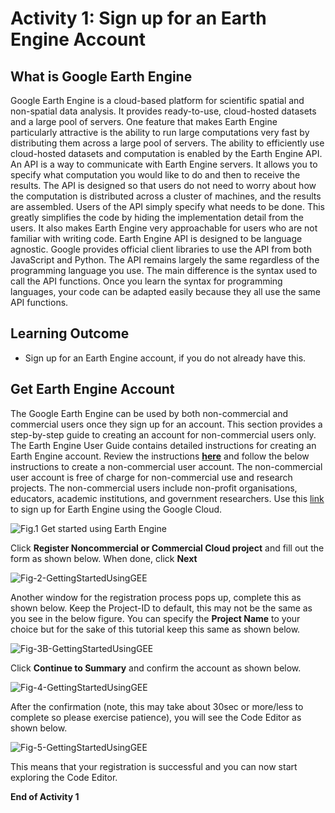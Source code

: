 # Activity 1: Sign up for an Earth Engine Account

## What is Google Earth Engine
Google Earth Engine is a cloud-based platform for scientific spatial and non-spatial data analysis. It provides ready-to-use, cloud-hosted datasets and a large pool of servers. 
One feature that makes Earth Engine particularly attractive is the ability to run large computations very fast by distributing them across a large pool of servers.
The ability to efficiently use cloud-hosted datasets and computation is enabled by the Earth Engine API. An API is a way to communicate with Earth Engine servers. 
It allows you to specify what computation you would like to do and then to receive the results. The API is designed so that users do not need to worry about how 
the computation is distributed across a cluster of machines, and the results are assembled. Users of the API simply specify what needs to be done. 
This greatly simplifies the code by hiding the implementation detail from the users. It also makes Earth Engine very approachable for users who are not familiar with writing code.
Earth Engine API is designed to be language agnostic. Google provides official client libraries to use the API from both JavaScript and Python. 
The API remains largely the same regardless of the programming language you use. The main difference is the syntax used to call the API functions. 
Once you learn the syntax for programming languages, your code can be adapted easily because they all use the same API functions.



## Learning Outcome
- Sign up for an Earth Engine account, if you do not already have this.


## Get Earth Engine Account
The Google Earth Engine can be used by both non-commercial and commercial users once they sign up for an account. 
This section provides a step-by-step guide to creating an account for non-commercial users only. The Earth Engine User Guide contains detailed instructions for creating an Earth Engine account.  Review the instructions [<u>**here**</u>](https://developers.google.com/earth-engine/guides/access) and follow the below instructions 
to create a non-commercial user account. The non-commercial user account is free of charge for non-commercial use and research projects. 
The non-commercial users include non-profit organisations, educators, academic institutions, and government researchers. 
Use this [link](https://code.earthengine.google.com/register) to sign up for Earth Engine using the Google Cloud.

![Fig.1 Get started using Earth Engine](https://github.com/user-attachments/assets/14ebe612-cf99-4771-8c98-2185058d0cc1) <br>

Click **Register Noncommercial or Commercial Cloud project** and fill out the form as shown below. When done, click **Next** <br>


![Fig-2-GettingStartedUsingGEE](https://github.com/user-attachments/assets/8a61ef30-e78a-46ce-ab55-5bc274783a52)



Another window for the registration process pops up, complete this as shown below. Keep the Project-ID to default, this may not be the same as you see in the below figure.
You can specify the **Project Name** to your choice but for the sake of this tutorial keep this same as shown below. <br>



![Fig-3B-GettingStartedUsingGEE](https://github.com/user-attachments/assets/07b8c14c-49fb-42df-ba43-2bb67e97993d)





Click **Continue to Summary** and confirm the account as shown below. <br>



![Fig-4-GettingStartedUsingGEE](https://github.com/user-attachments/assets/ac004e61-de9b-41be-8fbe-467597913ab8)







After the confirmation (note, this may take about 30sec or more/less to complete so please exercise patience), you will see the Code Editor as shown below. <br>




![Fig-5-GettingStartedUsingGEE](https://github.com/user-attachments/assets/2bb366e4-8494-4e65-8cab-453fe14e83e9)







This means that your registration is successful and you can now start exploring the Code Editor. 






**End of Activity 1**





